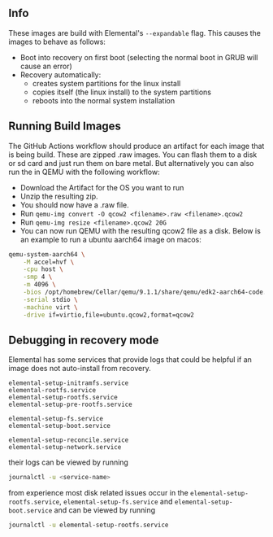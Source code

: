 ## Info
These images are build with Elemental's `--expandable` flag. This causes the images to behave as follows:
- Boot into recovery on first boot (selecting the normal boot in GRUB will cause an error)
- Recovery automatically:
  - creates system partitions for the linux install
  - copies itself (the linux install) to the system partitions
  - reboots into the normal system installation

## Running Build Images
The GitHub Actions workflow should produce an artifact for each image that is being build. These are zipped .raw images. You can flash them to a disk or sd card and just run them on bare metal. But alternatively you can also run the in QEMU with the following workflow:
- Download the Artifact for the OS you want to run
- Unzip the resulting zip.
- You should now have a .raw file.
- Run `qemu-img convert -O qcow2 <filename>.raw <filename>.qcow2`
- Run `qemu-img resize <filename>.qcow2 20G`
- You can now run QEMU with the resulting qcow2 file as a disk. Below is an example to run a ubuntu aarch64 image on macos:
```bash
qemu-system-aarch64 \
    -M accel=hvf \
    -cpu host \
    -smp 4 \
    -m 4096 \
    -bios /opt/homebrew/Cellar/qemu/9.1.1/share/qemu/edk2-aarch64-code.fd \
    -serial stdio \
    -machine virt \
    -drive if=virtio,file=ubuntu.qcow2,format=qcow2
``` 

## Debugging in recovery mode
Elemental has some services that provide logs that could be helpful if an image does not auto-install from recovery.

```
elemental-setup-initramfs.service
elemental-rootfs.service
elemental-setup-rootfs.service
elemental-setup-pre-rootfs.service

elemental-setup-fs.service
elemental-setup-boot.service

elemental-setup-reconcile.service
elemental-setup-network.service
```

their logs can be viewed by running

```bash
journalctl -u <service-name>
```

from experience most disk related issues occur in the `elemental-setup-rootfs.service`, `elemental-setup-fs.service` and `elemental-setup-boot.service` and can be viewed by running
```bash
journalctl -u elemental-setup-rootfs.service
```
